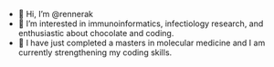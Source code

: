 - 👋 Hi, I’m @rennerak
- 👀 I’m interested in immunoinformatics, infectiology research, and enthusiastic about chocolate and coding. 
- 🌱 I have just completed a masters in molecular medicine and I am currently strengthening my coding skills.


<!---
rennerak/rennerak is a ✨ special ✨ repository because its `README.md` (this file) appears on your GitHub profile.
You can click the Preview link to take a look at your changes. - 💞️ I’m looking to collaborate on ...
- 📫 How to reach me ...
--->
